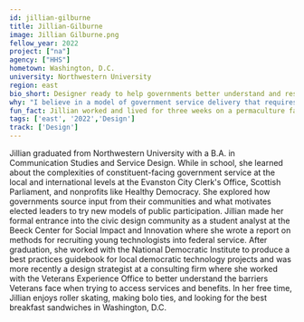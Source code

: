 ```yaml
---
id: jillian-gilburne
title: Jillian-Gilburne
image: Jillian Gilburne.png
fellow_year: 2022
project: ["na"]
agency: ["HHS"]
hometown: Washington, D.C.
university: Northwestern University
region: east
bio_short: Designer ready to help governments better understand and respond to the needs of those they are meant to serve. 
why: "I believe in a model of government service delivery that requires listening to the needs and challenges of those we serve and making sure our offerings meet them where they are. I wanted to join this community of people who are working to make government services easier to access and apply to."
fun_fact: Jillian worked and lived for three weeks on a permaculture farm just outside of Baltimore where she tended to sheep and chickens, weeded and raked to ensure that baby trees are able grow big and strong, and picked more strawberries than you could possibly imagine.
tags: ['east', '2022','Design']
track: ['Design']
---
```


Jillian graduated from Northwestern University with a B.A. in Communication Studies and Service Design. While in school, she learned about the complexities of constituent-facing government service at the local and international levels at the Evanston City Clerk's Office, Scottish Parliament, and nonprofits like Healthy Democracy. She explored how governments source input from their communities and what motivates elected leaders to try new models of public participation. Jillian made her formal entrance into the civic design community as a student analyst at the Beeck Center for Social Impact and Innovation where she wrote a report on methods for recruiting young technologists into federal service. After graduation, she worked with the National Democratic Institute to produce a best practices guidebook for local democratic technology projects and was more recently a design strategist at a consulting firm where she worked with the Veterans Experience Office to better understand the barriers Veterans face when trying to access services and benefits. In her free time, Jillian enjoys roller skating, making bolo ties, and looking for the best breakfast sandwiches in Washington, D.C.